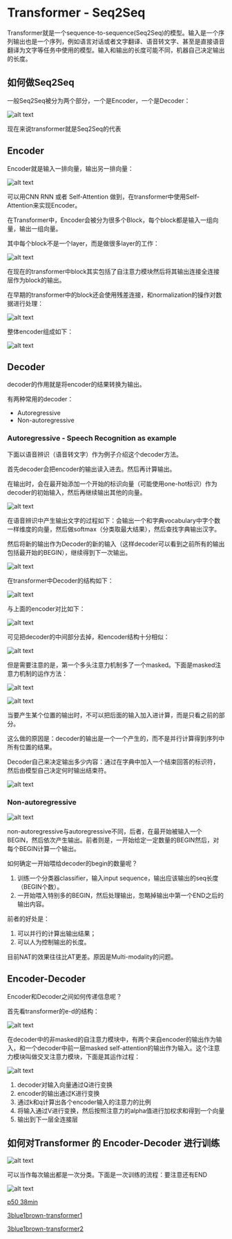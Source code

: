 # Transformer - Seq2Seq

Transformer就是一个sequence-to-sequence(Seq2Seq)的模型。输入是一个序列输出也是一个序列，例如语言对话或者文字翻译、语音转文字、甚至是直接语音翻译为文字等任务中使用的模型。输入和输出的长度可能不同，机器自己决定输出的长度。

## 如何做Seq2Seq

一般Seq2Seq被分为两个部分，一个是Encoder，一个是Decoder：

![alt text](img/image.png)

现在来说transformer就是Seq2Seq的代表

## Encoder

Encoder就是输入一排向量，输出另一排向量：

![alt text](img/image-1.png)

可以用CNN RNN 或者 Self-Attention 做到，在transformer中使用Self-Attention来实现Encoder。

在Transformer中，Encoder会被分为很多个Block，每个block都是输入一组向量，输出一组向量。

其中每个block不是一个layer，而是做很多layer的工作：

![alt text](img/image-2.png)

在现在的transformer中block其实包括了自注意力模块然后将其输出连接全连接层作为block的输出。

在早期的transformer中的block还会使用残差连接，和normalization的操作对数据进行处理：

![alt text](img/image-3.png)

整体encoder组成如下：

![alt text](img/image-4.png)

## Decoder

decoder的作用就是将encoder的结果转换为输出。

有两种常用的decoder：

- Autoregressive
- Non-autoregressive

### Autoregressive - Speech Recognition as example

下面以语音辨识（语音转文字）作为例子介绍这个decoder方法。

首先decoder会把encoder的输出读入进去。然后再计算输出。

在输出时，会在最开始添加一个开始的标识向量（可能使用one-hot标识）作为decoder的初始输入，然后再继续输出其他的向量。

![alt text](img/image-5.png)

在语音辨识中产生输出文字的过程如下：会输出一个和字典vocabulary中字个数一样维度的向量，然后做softmax（分类取最大结果），然后查找字典输出汉字。

然后将新的输出作为Decoder的新的输入（这样decoder可以看到之前所有的输出包括最开始的BEGIN），继续得到下一次输出。

![alt text](img/image-6.png)

在transformer中Decoder的结构如下：

![alt text](img/image-7.png)

与上面的encoder对比如下：

![alt text](img/image-8.png)

可见把decoder的中间部分去掉，和encoder结构十分相似：

![alt text](img/image-9.png)

但是需要注意的是，第一个多头注意力机制多了一个masked。下面是masked注意力机制的运作方法：

![alt text](img/image-10.png)

![alt text](img/image-11.png)

当要产生某个位置的输出时，不可以把后面的输入加入进计算，而是只看之前的部分。

这么做的原因是：decoder的输出是一个一个产生的，而不是并行计算得到序列中所有位置的结果。

Decoder自己来决定输出多少内容：通过在字典中加入一个结束回答的标识符，然后由模型自己决定何时输出结束符。

![alt text](img/image-12.png)

### Non-autoregressive

![alt text](img/image-13.png)

non-autoregressive与autoregressive不同，后者，在最开始被输入一个BEGIN，然后依次产生输出。前者则是，一开始给定一定数量的BEGIN然后，对每个BEGIN计算一个输出。

如何确定一开始喂给decoder的begin的数量呢？

1. 训练一个分类器classifier，输入input sequence，输出应该输出的seq长度（BEGIN个数）。
2. 一开始喂入特别多的BEGIN，然后处理输出，忽略掉输出中第一个END之后的输出内容。

前者的好处是：
1. 可以并行的计算出输出结果；
2. 可以人为控制输出的长度。

目前NAT的效果往往比AT更差。原因是Multi-modality的问题。

## Encoder-Decoder

Encoder和Decoder之间如何传递信息呢？

首先看transformer的e-d的结构：

![alt text](img/image-14.png)

在decoder中的非masked的自注意力模块中，有两个来自encoder的输出作为输入，和一个decoder中前一层masked self-attention的输出作为输入。这个注意力模块叫做交叉注意力模块，下面是其运作过程：

![alt text](img/image-15.png)

1. decoder对输入向量通过Q进行变换
2. encoder的输出通过K进行变换
3. 通过k和q计算出各个encoder输入的注意力的比例
4. 将输入通过V进行变换，然后按照注意力的alpha值进行加权求和得到一个向量
5. 输出到下一层全连接层

## 如何对Transformer 的 Encoder-Decoder 进行训练

![alt text](img/image-16.png)

可以当作每次输出都是一次分类。下面是一次训练的流程：要注意还有END

![alt text](img/image-17.png)

[p50 38min](https://www.bilibili.com/video/BV1Wv411h7kN?p=50&spm_id_from=pageDriver&vd_source=fc131029c76216a5e8da1df9dbb8fea1)

[3blue1brown-transformer1](https://www.bilibili.com/video/BV13z421U7cs/?spm_id_from=333.337.search-card.all.click&vd_source=fc131029c76216a5e8da1df9dbb8fea1)

[3blue1brown-transformer2](https://www.bilibili.com/video/BV1TZ421j7Ke/?spm_id_from=333.337.search-card.all.click&vd_source=fc131029c76216a5e8da1df9dbb8fea1)
